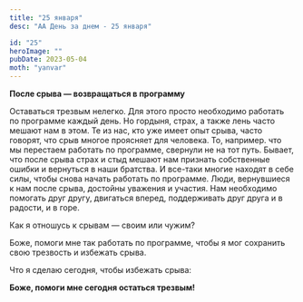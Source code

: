 ```yaml
---
title: "25 января"
desc: "АА День за днем - 25 января"

id: "25"
heroImage: ""
pubDate: 2023-05-04
moth: "yanvar"
---
```


**После срыва — возвращаться в программу**

Оставаться трезвым нелегко. Для этого просто необходимо работать по программе
каждый день. Но гордыня, страх, а также лень часто мешают нам в этом. Те из
нас, кто уже имеет опыт срыва, часто говорят, что срыв многое проясняет для
человека. То, например. что мы перестаем работать по программе, свернули не на
тот путь. Бывает, что после срыва страх и стыд мешают нам признать собственные
ошибки и вернуться в наши братства. И все-таки многие находят в себе силы,
чтобы снова начать работать по программе. Люди, вернувшиеся к нам после срыва,
достойны уважения и участия. Нам необходимо помогать друг другу, двигаться
вперед, поддерживать друг друга и в радости, и в горе.

Как я отношусь к срывам — своим или чужим?

Боже, помоги мне так работать по программе, чтобы я мог сохранить свою
трезвость и избежать срыва.

Что я сделаю сегодня, чтобы избежать срыва:

**Боже, помоги мне сегодня остаться трезвым!**
